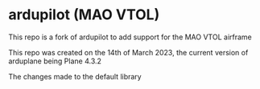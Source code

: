 # ardupilot (MAO VTOL)
This repo is a fork of ardupilot to add support for the MAO VTOL airframe

This repo was created on the 14th of March 2023, the current version of arduplane being Plane 4.3.2

The changes made to the default library 

